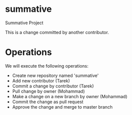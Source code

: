 # summative
Summative Project

This is a change committed by another contributor.

# Operations

We will execute the following operations:
 - Create new repository named 'summative'
 - Add new contributor (Tarek)
 - Commit a change by contributor (Tarek)
 - Pull change by owner (Mohammad)
 - Make a change on a new branch by owner (Mohammad)
 - Commit the change as pull request
 - Approve the change and merge to master branch

